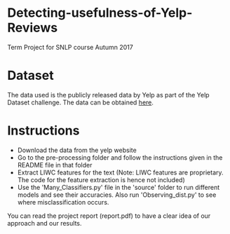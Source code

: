 # Detecting-usefulness-of-Yelp-Reviews
Term Project for SNLP course Autumn 2017

# Dataset
The data used is the publicly released data by Yelp as part of the Yelp Dataset challenge. The data can be obtained [here](https://www.yelp.com/dataset/challenge).

# Instructions

* Download the data from the yelp website
* Go to the pre-processing folder and follow the instructions given in the README file in that folder
* Extract LIWC features for the text (Note: LIWC features are proprietary. The code for the feature extraction is hence not included)
* Use the 'Many_Classifiers.py' file in the 'source' folder to run different models and see their accuracies. Also run 'Observing_dist.py' to see where misclassification occurs.

You can read the project report (report.pdf) to have a clear idea of our approach and our results.

